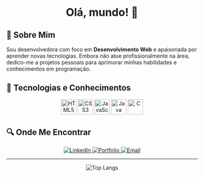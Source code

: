  # <div align="center">Olá, mundo! 👋</div>





## 👤 Sobre Mim 
Sou desenvolvedora com foco em **Desenvolvimento Web** e apaixonada por aprender novas tecnologias. Embora não atue profissionalmente na área, dedico-me a projetos pessoais para aprimorar minhas habilidades e conhecimentos em programação.

## 🧠 Tecnologias e Conhecimentos
<div align="center">
    <img src="https://cdn.jsdelivr.net/gh/devicons/devicon/icons/html5/html5-original.svg" alt="HTML5" width="40" height="40"/>
    <img src="https://cdn.jsdelivr.net/gh/devicons/devicon/icons/css3/css3-original.svg" alt="CSS3" width="40" height="40"/>
    <img src="https://cdn.jsdelivr.net/gh/devicons/devicon/icons/javascript/javascript-original.svg" alt="JavaScript" width="40" height="40"/>
    <img src="https://cdn.jsdelivr.net/gh/devicons/devicon/icons/java/java-original.svg" alt="Java" width="40" height="40"/>
    <img src="https://cdn.jsdelivr.net/gh/devicons/devicon/icons/c/c-original.svg" alt="C" width="40" height="40"/>
</div>

 ## 🔍 Onde Me Encontrar 
<div align="center">
 
  <a href="https://www.linkedin.com/in/gabrielemaciel/" target="_blank">
    <img src="https://img.shields.io/badge/LinkedIn-0077B5?style=for-the-badge" alt="LinkedIn"/>
  </a>
  <a href="https://gabrielemaciel.github.io/portfolio/" target="_blank">
    <img src="https://img.shields.io/badge/Portfolio-32CD99?style=for-the-badge" alt="Portfolio"/>
  </a>
   <a href="https://gabrielemaciel.github.io/portfolio/contato.html" target="_blank">
    <img src="https://img.shields.io/badge/Email-5959AB?style=for-the-badge" alt="Email"/>
  </a>
</div>

******
<div align="center">
  <img src="https://github-readme-stats.vercel.app/api/top-langs/?username=gabrielemaciel&layout=compact&theme=radical" alt="Top Langs">
</div>













